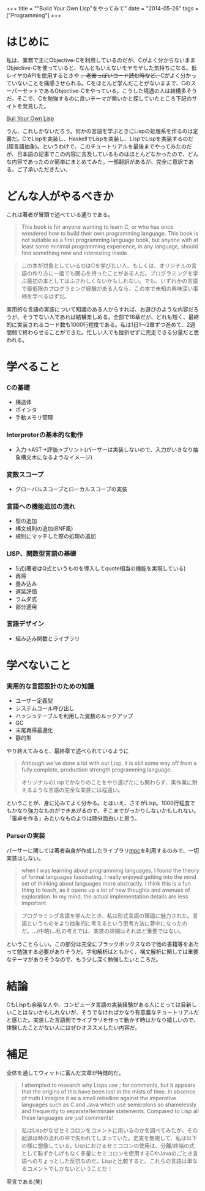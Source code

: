 +++
title = "\"Build Your Own Lisp\"をやってみて"
date = "2014-05-26"
tags = ["Programming"]
+++

# はじめに

私は、業務で主にObjective-Cを利用しているのだが、Cがよく分からないままObjective-Cを使っていると、なんともいえないモヤモヤした気持ちになる。低レイヤのAPIを使用するときや <s>、老害っぽいコード読む時など、</s>Cがよく分かっていないことを痛感させられる。Cをほとんど学んだことがないままで、CのスーパーセットであるObjective-Cをやっている。こうした境遇の人は結構多そうだ。そこで、Cを勉強するのに良いテーマが無いかと探していたところ下記のサイトを発見した。

[Buil Your Own Lisp](http://www.buildyourownlisp.com/)

うん、これしかないだろう。何かの言語を学ぶときにLispの処理系を作るのは定番だ。CでLispを実装し、HaskellでLispを実装し、LispでLispを実装するのだ(超言語抽象)。というわけで、このチュートリアルを最後までやってみたのだが、日本語の記事でこの内容に言及しているものはほとんどなかったので、どんな内容であったのか簡単にまとめてみた。一部翻訳があるが、完全に意訳である。ご了承いただきたい。

# どんな人がやるべきか

これは著者が冒頭で述べている通りである。

> This book is for anyone wanting to learn C, or who has once wondered how to build their own programming language. This book is not suitable as a first programming language book, but anyone with at least some minimal programming experience, in any language, should find something new and interesting inside.

> この本が対象としているのはCを学びたい人、もしくは、オリジナルの言語の作り方に一度でも関心を持ったことがある人だ。プログラミングを学ぶ最初の本としてはふさわしくないかもしれない。でも、いずれかの言語で最低限のプログラミング経験がある人なら、この本で未知の興味深い事柄を学べるはずだ。

実用的な言語の実装について知識のある人からすれば、お遊びのような内容だろうが、そうでない人であれば結構楽しめる。全部で16章だが、どれも短く、最終的に実装されるコード数も1000行程度である。私は1日1〜2章ずつ進めて、2週間弱で終わらせることができた。忙しい人でも挫折せずに完走できる分量だと思われる。

# 学べること

### Cの基礎

* 構造体
* ポインタ
* 手動メモリ管理

### Interpreterの基本的な動作

* 入力→AST→評価→プリント(パーサーは実装しないので、入力がいきなり抽象構文木になるようなイメージ)

### 変数スコープ

* グローバルスコープとローカルスコープの実装

### 言語への機能追加の流れ

* 型の追加
* 構文規則の追加(BNF風)
* 規則にマッチした際の処理の追加

### LISP、関数型言語の基礎

* S式(著者はQ式というものを導入してquote相当の機能を実現している)
* 再帰
* 畳み込み
* 遅延評価
* ラムダ式
* 部分適用

### 言語デザイン

* 組み込み関数とライブラリ


# 学べないこと

### 実用的な言語設計のための知識

* ユーザー定義型
* システムコール呼び出し
* ハッシュテーブルを利用した変数のルックアップ
* GC
* 末尾再帰最適化
* 静的型

やり終えてみると、最終章で述べられているように

> Although we've done a lot with our Lisp, it is still some way off from a fully complete, production strength programming language.

> オリジナルのLispでかなりのことをやり遂げたにも関わらず、実作業に耐えるような言語の完全な実装には程遠い。

ということが、身に沁みてよく分かる。とはいえ、さすがLisp。1000行程度でもかなり強力なものができあがるので、そこまでがっかりしないかもしれない。「電卓を作る」みたいなものよりは随分面白いと思う。

### Parserの実装

パーサーに関しては著者自身が作成したライブラリ[mpc](https://github.com/orangeduck/mpc)を利用するのみで、一切実装はしない。

> when I was learning about programming languages, I found the theory of formal languages fascinating. I really enjoyed getting into the mind set of thinking about languages more abstractly. I think this is a fun thing to teach, as it opens up a lot of new thoughts and avenues of exploration. In my mind, the actual implementation details are less important.

> プログラミング言語を学んだとき、私は形式言語の理論に魅力された。言語というものをより抽象的に考えるという思考方法に夢中になったのだ。...(中略)...私の考えでは、実装の詳細はそれほど重要ではない。

ということらしい。この部分は完全にブラックボックスなので他の書籍等をあたって勉強する必要がありそうだ。字句解析はともかく、構文解析に関しては重要なテーマがありそうなので、もう少し深く勉強したいところだ。

# 結論

CもLispも余裕な人や、コンピュータ言語の実装経験がある人にとっては目新しいことはないかもしれないが、そうでなければかなり有意義なチュートリアルだと感じた。実装した言語側でライブラリを作って動かす時はかなり嬉しいので、体験したことがない人にはぜひオススメしたい内容だ。

# 補足

全体を通してウィットに富んだ文章が特徴的だ。

> I attempted to research why Lisps use ; for comments, but it appears that the origins of this have been lost in the mists of time. In absence of truth I imagine it as a small rebellion against the imperative languages such as C and Java which use semicolons so shamelessly and frequently to separate/terminate statements. Compared to Lisp all these languages are just comments!

> 私はLispがなぜセミコロンをコメントに用いるのかを調べてみたが、その起源は時の流れの中で失われてしまっていた。史実を無視して、私は以下の様に想像している。Lispにおけるセミコロンの使用は、分離/終端の式として恥ずかしげもなく多量にセミコロンを使用するCやJavaのごとき言語へのちょっとした反抗なのだ。Lispと比較すると、これらの言語は単なるコメントでしかないということだ！

至言である(笑)
